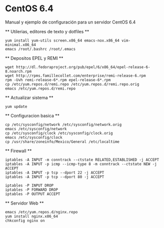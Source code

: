 CentOS 6.4
==========

Manual y ejemplo de configuración para un servidor CentOS 6.4

** Utilerias, editores de texto y dotfiles **

    yum install yum-utils screen.x86_64 emacs-nox.x86_64 vim-minimal.x86_64
    emacs /root/.bashrc /root/.emacs

** Depositos EPEL y REMI **

    wget http://dl.fedoraproject.org/pub/epel/6/x86_64/epel-release-6-8.noarch.rpm
    wget http://rpms.famillecollet.com/enterprise/remi-release-6.rpm
    rpm -Uvh remi-release-6*.rpm epel-release-6*.rpm
    cp /etc/yum.repos.d/remi.repo /etc/yum.repos.d/remi.repo.orig
    emacs /etc/yum.repos.d/remi.repo

** Actualizar sistema **

    yum update

** Configuracion basica **

    cp /etc/sysconfig/network /etc/sysconfig/network.orig
    emacs /etc/sysconfig/network
    cp /etc/sysconfig/clock /etc/sysconfig/clock.orig
    emacs /etc/sysconfig/clock
    cp /usr/share/zoneinfo/Mexico/General /etc/localtime

** Firewall **

    iptables -A INPUT -m conntrack --ctstate RELATED,ESTABLISHED -j ACCEPT
    iptables -A INPUT -p icmp --icmp-type 8 -m conntrack --ctstate NEW -j ACCEPT
    iptables -A INPUT -p tcp --dport 22 -j ACCEPT
    iptables -A INPUT -p tcp --dport 80 -j ACCEPT

    iptables -P INPUT DROP
    iptables -P FORWARD DROP
    iptables -P OUTPUT ACCEPT

** Servidor Web **

    emacs /etc/yum.repos.d/nginx.repo
    yum install nginx.x86_64
    chkconfig nginx on
